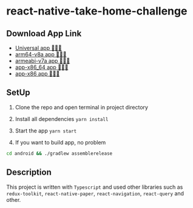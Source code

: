 # react-native-take-home-challenge

## Download App Link

- [Universal app 🚀🚀🚀](https://drive.google.com/file/d/19NbFT3PddWRbgcAjaZAX2-wPxK8dlH6c/view?usp=share_link)
- [arm64-v8a app 🚀🚀🚀](https://drive.google.com/file/d/1Nb2XMY5vWUTUOn4_xXGI6GhDi_HrFvmC/view?usp=share_link)
- [armeabi-v7a app 🚀🚀🚀](https://drive.google.com/file/d/1jHJjo2FYb7hmjnjME4crj6ijs5zdedsB/view?usp=share_link)
- [app-x86_64 app 🚀🚀🚀](https://drive.google.com/file/d/1rKCXPoUZLXAo7QzgwURk-XsGcwMGnpHz/view?usp=share_link)
- [app-x86 app 🚀🚀🚀](https://drive.google.com/file/d/1Z0MzpLlje3LvYjInbZCR_zmQdxITvDIk/view?usp=share_link)


## SetUp

1. Clone the repo and open terminal in project directory
2. Install all dependencies `yarn install`
3. Start the app `yarn start`
 
4. If you want to build app, no problem
 ```bash
cd android && ./gradlew assemblerelease
```

##  Description

This project is written with `Typescript` and used other libraries such as `redux-toolkit`, `react-native-paper`, `react-navigation`, `react-query` and other.
